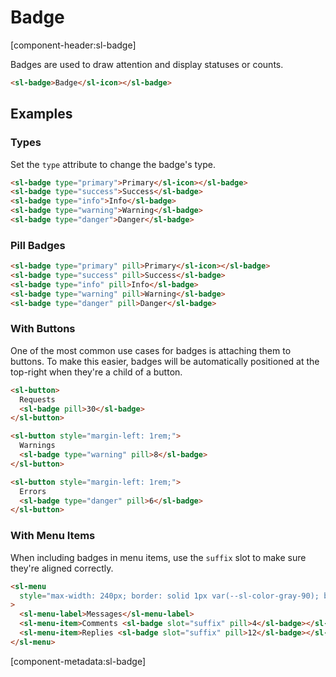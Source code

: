 # Badge

[component-header:sl-badge]

Badges are used to draw attention and display statuses or counts.

```html preview
<sl-badge>Badge</sl-icon></sl-badge>
```

## Examples

### Types

Set the `type` attribute to change the badge's type.

```html preview
<sl-badge type="primary">Primary</sl-icon></sl-badge>
<sl-badge type="success">Success</sl-badge>
<sl-badge type="info">Info</sl-badge>
<sl-badge type="warning">Warning</sl-badge>
<sl-badge type="danger">Danger</sl-badge>
```

### Pill Badges

```html preview
<sl-badge type="primary" pill>Primary</sl-icon></sl-badge>
<sl-badge type="success" pill>Success</sl-badge>
<sl-badge type="info" pill>Info</sl-badge>
<sl-badge type="warning" pill>Warning</sl-badge>
<sl-badge type="danger" pill>Danger</sl-badge>
```

### With Buttons

One of the most common use cases for badges is attaching them to buttons. To make this easier, badges will be automatically positioned at the top-right when they're a child of a button.

```html preview
<sl-button>
  Requests
  <sl-badge pill>30</sl-badge>
</sl-button>

<sl-button style="margin-left: 1rem;">
  Warnings
  <sl-badge type="warning" pill>8</sl-badge>
</sl-button>

<sl-button style="margin-left: 1rem;">
  Errors
  <sl-badge type="danger" pill>6</sl-badge>
</sl-button>
```

### With Menu Items

When including badges in menu items, use the `suffix` slot to make sure they're aligned correctly.

```html preview
<sl-menu
  style="max-width: 240px; border: solid 1px var(--sl-color-gray-90); border-radius: var(--sl-border-radius-medium);"
>
  <sl-menu-label>Messages</sl-menu-label>
  <sl-menu-item>Comments <sl-badge slot="suffix" pill>4</sl-badge></sl-menu-item>
  <sl-menu-item>Replies <sl-badge slot="suffix" pill>12</sl-badge></sl-menu-item>
</sl-menu>
```

[component-metadata:sl-badge]
